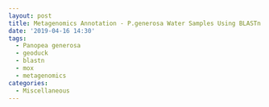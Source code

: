 ```yaml
---
layout: post
title: Metagenomics Annotation - P.generosa Water Samples Using BLASTn on Mox to Compare pH Treatments
date: '2019-04-16 14:30'
tags: 
  - Panopea generosa
  - geoduck
  - blastn
  - mox
  - metagenomics
categories: 
  - Miscellaneous
---
```

